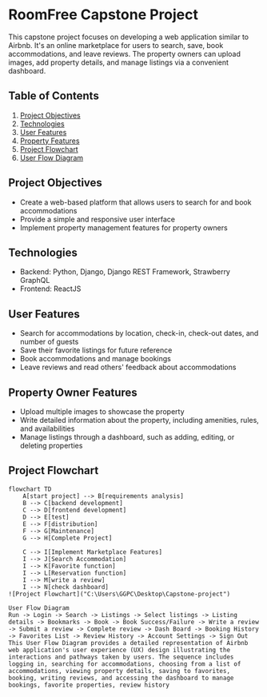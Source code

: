 # RoomFree Capstone Project

This capstone project focuses on developing a web application similar to Airbnb. It's an online marketplace for users to search, save, book accommodations, and leave reviews. The property owners can upload images, add property details, and manage listings via a convenient dashboard.

## Table of Contents
1. [Project Objectives](#project-objectives)
2. [Technologies](#technologies)
3. [User Features](#user-features)
4. [Property Features](#property-owner-features)
5. [Project Flowchart](#project-flowchart)
6. [User Flow Diagram](#user-flow-diagram)

<a name="project-objectives"></a>
## Project Objectives
- Create a web-based platform that allows users to search for and book accommodations
- Provide a simple and responsive user interface
- Implement property management features for property owners

<a name="technologies"></a>
## Technologies
- Backend: Python, Django, Django REST Framework, Strawberry GraphQL
- Frontend: ReactJS

<a name="user-features"></a>
## User Features
- Search for accommodations by location, check-in, check-out dates, and number of guests
- Save their favorite listings for future reference
- Book accommodations and manage bookings
- Leave reviews and read others' feedback about accommodations

<a name="property-owner-features"></a>
## Property Owner Features
- Upload multiple images to showcase the property
- Write detailed information about the property, including amenities, rules, and availabilities
- Manage listings through a dashboard, such as adding, editing, or deleting properties

<a name="project-flowchart"></a>
## Project Flowchart

```mermaid
flowchart TD
    A[start project] --> B[requirements analysis]
    B --> C[backend development]
    C --> D[frontend development]
    D --> E[test]
    E --> F[distribution]
    F --> G[Maintenance]
    G --> H[Complete Project]

    C --> I[Implement Marketplace Features]
    I --> J[Search Accommodation]
    I --> K[Favorite function]
    I --> L[Reservation function]
    I --> M[write a review]
    I --> N[check dashboard]
![Project Flowchart]("C:\Users\GGPC\Desktop\Capstone-project")

User Flow Diagram
Run -> Login -> Search -> Listings -> Select listings -> Listing details -> Bookmarks -> Book -> Book Success/Failure -> Write a review -> Submit a review -> Complete review -> Dash Board -> Booking History -> Favorites List -> Review History -> Account Settings -> Sign Out This User Flow Diagram provides a detailed representation of Airbnb web application's user experience (UX) design illustrating the interactions and pathways taken by users. The sequence includes logging in, searching for accommodations, choosing from a list of accommodations, viewing property details, saving to favorites, booking, writing reviews, and accessing the dashboard to manage bookings, favorite properties, review history
